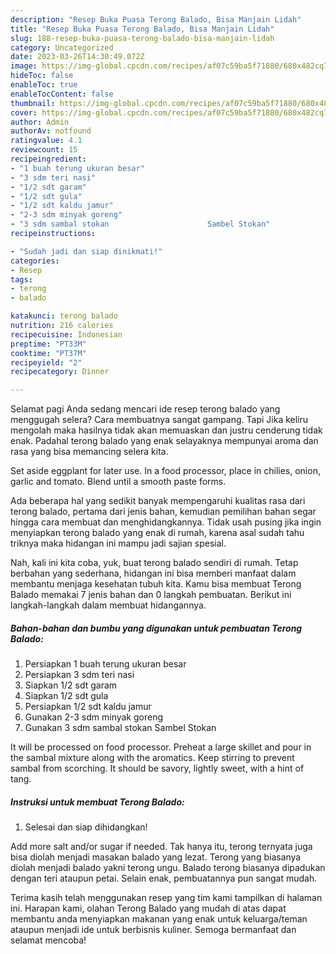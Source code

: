 ```yaml
---
description: "Resep Buka Puasa Terong Balado, Bisa Manjain Lidah"
title: "Resep Buka Puasa Terong Balado, Bisa Manjain Lidah"
slug: 188-resep-buka-puasa-terong-balado-bisa-manjain-lidah
category: Uncategorized
date: 2023-03-26T14:30:49.072Z
image: https://img-global.cpcdn.com/recipes/af07c59ba5f71880/680x482cq70/terong-balado-foto-resep-utama.jpg
hideToc: false
enableToc: true
enableTocContent: false
thumbnail: https://img-global.cpcdn.com/recipes/af07c59ba5f71880/680x482cq70/terong-balado-foto-resep-utama.jpg
cover: https://img-global.cpcdn.com/recipes/af07c59ba5f71880/680x482cq70/terong-balado-foto-resep-utama.jpg
author: Admin
authorAv: notfound
ratingvalue: 4.1
reviewcount: 15
recipeingredient:
- "1 buah terung ukuran besar"
- "3 sdm teri nasi"
- "1/2 sdt garam"
- "1/2 sdt gula"
- "1/2 sdt kaldu jamur"
- "2-3 sdm minyak goreng"
- "3 sdm sambal stokan                      Sambel Stokan"
recipeinstructions:

- "Sudah jadi dan siap dinikmati!"
categories:
- Resep
tags:
- terong
- balado

katakunci: terong balado 
nutrition: 216 calories
recipecuisine: Indonesian
preptime: "PT33M"
cooktime: "PT37M"
recipeyield: "2"
recipecategory: Dinner

---
```



Selamat pagi Anda sedang mencari ide resep terong balado yang menggugah selera? Cara membuatnya sangat gampang. Tapi Jika keliru mengolah maka hasilnya tidak akan memuaskan dan justru cenderung tidak enak. Padahal terong balado yang enak selayaknya mempunyai aroma dan rasa yang bisa memancing selera kita.


Set aside eggplant for later use. In a food processor, place in chilies, onion, garlic and tomato. Blend until a smooth paste forms.

Ada beberapa hal yang sedikit banyak mempengaruhi kualitas rasa dari terong balado, pertama dari jenis bahan, kemudian pemilihan bahan segar hingga cara membuat dan menghidangkannya. Tidak usah pusing jika ingin menyiapkan terong balado yang enak di rumah, karena asal sudah tahu triknya maka hidangan ini mampu jadi sajian spesial.


Nah, kali ini kita coba, yuk, buat terong balado sendiri di rumah. Tetap berbahan yang sederhana, hidangan ini bisa memberi manfaat dalam membantu menjaga kesehatan tubuh kita. Kamu bisa membuat Terong Balado memakai 7 jenis bahan dan 0 langkah pembuatan. Berikut ini langkah-langkah dalam membuat hidangannya.

<!--inarticleads1-->

##### Bahan-bahan dan bumbu yang digunakan untuk pembuatan Terong Balado:

1. Persiapkan 1 buah terung ukuran besar
1. Persiapkan 3 sdm teri nasi
1. Siapkan 1/2 sdt garam
1. Siapkan 1/2 sdt gula
1. Persiapkan 1/2 sdt kaldu jamur
1. Gunakan 2-3 sdm minyak goreng
1. Gunakan 3 sdm sambal stokan                      Sambel Stokan


It will be processed on food processor. Preheat a large skillet and pour in the sambal mixture along with the aromatics. Keep stirring to prevent sambal from scorching. It should be savory, lightly sweet, with a hint of tang. 

<!--inarticleads2-->

##### Instruksi untuk membuat Terong Balado:


1. Selesai dan siap dihidangkan!

Add more salt and/or sugar if needed. Tak hanya itu, terong ternyata juga bisa diolah menjadi masakan balado yang lezat. Terong yang biasanya diolah menjadi balado yakni terong ungu. Balado terong biasanya dipadukan dengan teri ataupun petai. Selain enak, pembuatannya pun sangat mudah. 

Terima kasih telah menggunakan resep yang tim kami tampilkan di halaman ini. Harapan kami, olahan Terong Balado yang mudah di atas dapat membantu anda menyiapkan makanan yang enak untuk keluarga/teman ataupun menjadi ide untuk berbisnis kuliner. Semoga bermanfaat dan selamat mencoba!
